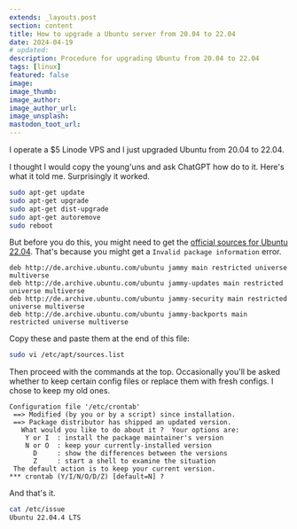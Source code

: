 ```yaml
---
extends: _layouts.post
section: content
title: How to upgrade a Ubuntu server from 20.04 to 22.04
date: 2024-04-19
# updated:
description: Procedure for upgrading Ubuntu from 20.04 to 22.04
tags: [linux]
featured: false
image:
image_thumb:
image_author:
image_author_url:
image_unsplash:
mastodon_toot_url: 
---
```


I operate a $5 Linode VPS and I just upgraded Ubuntu from 20.04 to 22.04.

I thought I would copy the young'uns and ask ChatGPT how do to it. Here's what it told me. Surprisingly it worked.

```bash
sudo apt-get update
sudo apt-get upgrade
sudo apt-get dist-upgrade
sudo apt-get autoremove
sudo reboot
```

But before you do this, you might need to get the [official sources for Ubuntu 22.04](https://wiki.ubuntuusers.de/sources.list/#Ubuntu-20-04). That's because you might get a `Invalid package information` error.

```
deb http://de.archive.ubuntu.com/ubuntu jammy main restricted universe multiverse
deb http://de.archive.ubuntu.com/ubuntu jammy-updates main restricted universe multiverse
deb http://de.archive.ubuntu.com/ubuntu jammy-security main restricted universe multiverse
deb http://de.archive.ubuntu.com/ubuntu jammy-backports main restricted universe multiverse
```

Copy these and paste them at the end of this file:
```bash
sudo vi /etc/apt/sources.list
```

Then proceed with the commands at the top. Occasionally you'll be asked whether to keep certain config files or replace them with fresh configs. I chose to keep my old ones.

```
Configuration file '/etc/crontab'
 ==> Modified (by you or by a script) since installation.
 ==> Package distributor has shipped an updated version.
   What would you like to do about it ?  Your options are:
    Y or I  : install the package maintainer's version
    N or O  : keep your currently-installed version
      D     : show the differences between the versions
      Z     : start a shell to examine the situation
 The default action is to keep your current version.
*** crontab (Y/I/N/O/D/Z) [default=N] ?
```

And that's it.
```bash
cat /etc/issue
Ubuntu 22.04.4 LTS
```
